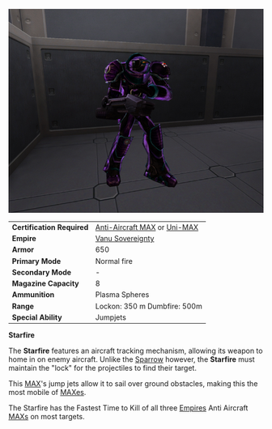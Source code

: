 ![`Starfire_MAX.jpg`](../images/Starfire_MAX.jpg "Starfire_MAX.jpg")

|                            |                                                                                                                                            |
| -------------------------- | ------------------------------------------------------------------------------------------------------------------------------------------ |
| **Certification Required** | [Anti-Aircraft MAX](<../certifications/Anti-Aircraft_MAX_(Certification).md>) or [Uni-MAX](<../certifications/Uni-MAX_(Certification).md>) |
| **Empire**                 | [Vanu Sovereignty](../etc/Vanu_Sovereignty.md)                                                                                             |
| **Armor**                  | 650                                                                                                                                        |
| **Primary Mode**           | Normal fire                                                                                                                                |
| **Secondary Mode**         | \-                                                                                                                                         |
| **Magazine Capacity**      | 8                                                                                                                                          |
| **Ammunition**             | Plasma Spheres                                                                                                                             |
| **Range**                  | Lockon: 350 m Dumbfire: 500m                                                                                                               |
| **Special Ability**        | Jumpjets                                                                                                                                   |

**Starfire**

The **Starfire** features an aircraft tracking mechanism, allowing its weapon to
home in on enemy aircraft. Unlike the [Sparrow](../armor/Sparrow.md) however,
the **Starfire** must maintain the "lock" for the projectiles to find their
target.

This [MAX](../armor/Mechanized_Assault_Exo-Suit.md)'s jump jets allow it to sail
over ground obstacles, making this the most mobile of
[MAXes](../armor/Mechanized_Assault_Exo-Suit.md).

The Starfire has the Fastest Time to Kill of all three
[Empires](../terminology/Empire.md) Anti Aircraft
[MAXs](../armor/Mechanized_Assault_Exo-Suit.md) on most targets.
